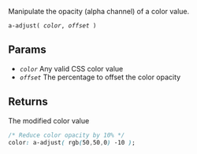 <!--{

"title": "a-adjust()"

}-->

Manipulate the opacity (alpha channel) of a color value.

<code>a-adjust( *color*, *offset* )</code>

## Params

* *`color`* Any valid CSS color value
* *`offset`* The percentage to offset the color opacity

## Returns

The modified color value

```css
/* Reduce color opacity by 10% */
color: a-adjust( rgb(50,50,0) -10 );
```
